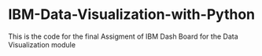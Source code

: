 # IBM-Data-Visualization-with-Python
This is the code for the final Assigment of IBM Dash Board for the Data Visualization module
